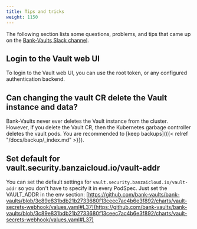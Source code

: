 ```yaml
---
title: Tips and tricks
weight: 1150
---
```


The following section lists some questions, problems, and tips that came up on the [Bank-Vaults Slack channel](https://join.slack.com/t/emergingtechcommunity/shared_invite/zt-1rw2jl0ht-yNdyFgBFlc%7Eyzo9AnE4FbA).

## Login to the Vault web UI

To login to the Vault web UI, you can use the root token, or any configured authentication backend.

## Can changing the vault CR delete the Vault instance and data?

Bank-Vaults never ever deletes the Vault instance from the cluster. However, if you delete the Vault CR, then the Kubernetes garbage controller deletes the vault pods. You are recommended to [keep backups]({{< relref "/docs/backup/_index.md" >}}).

## Set default for vault.security.banzaicloud.io/vault-addr

You can set the default settings for `vault.security.banzaicloud.io/vault-addr` so you don't have to specify it in every PodSpec. Just set the VAULT_ADDR in the env section: [https://github.com/bank-vaults/bank-vaults/blob/3c89e831bdb21b2733680f13ceec7ac4b6e3f892/charts/vault-secrets-webhook/values.yaml#L37](https://github.com/bank-vaults/bank-vaults/blob/3c89e831bdb21b2733680f13ceec7ac4b6e3f892/charts/vault-secrets-webhook/values.yaml#L37)

